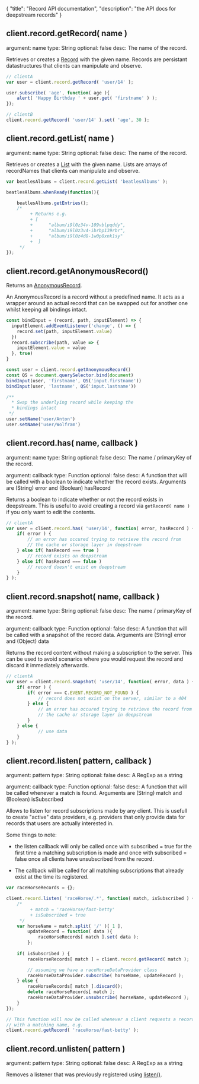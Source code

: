 {
	"title": "Record API documentation",
	"description": "the API docs for deepstream records"
}


client.record.getRecord( name )
--------------------------------
argument: name
type: String
optional: false
desc: The name of the record.

Retrieves or creates a [Record](record.html) with the given name. Records are persistant datastructures
that clients can manipulate and observe.

```javascript
// clientA
var user = client.record.getRecord( 'user/14' );

user.subscribe( 'age', function( age ){
	alert( 'Happy Birthday ' + user.get( 'firstname' ) );
});

// clientB
client.record.getRecord( 'user/14' ).set( 'age', 30 );
```

client.record.getList( name )
--------------------------------
argument: name
type: String
optional: false
desc: The name of the record.

Retrieves or creates a [List](list.html) with the given name. Lists are arrays of recordNames that clients
can manipulate and observe.

```javascript
var beatlesAlbums = client.record.getList( 'beatlesAlbums' );

beatlesAlbums.whenReady(function(){

	beatlesAlbums.getEntries();
	/*
		 + Returns e.g.
		 + [
		 +		"album/i9l0z34v-109vblpqddy", 
		 +		"album/i9l0z3v4-ibrbp139rbr", 
		 +		"album/i9l0z4d8-1w0p8xnk1sy" 
		 +	]
	 */
});
```

client.record.getAnonymousRecord()
--------------------------------
Returns an [AnonymousRecord](anonymous_record.html). 

An AnonymousRecord is a record without a predefined name. It
acts as a wrapper around an actual record that can
be swapped out for another one whilst keeping all bindings intact.

```javascript
const bindInput = (record, path, inputElement) => {
  inputElement.addEventListener('change', () => {
    record.set(path, inputElement.value)
  })
  record.subscribe(path, value => {
    inputElement.value = value
  }, true)
}

const user = client.record.getAnonymousRecord()
const QS = document.querySelector.bind(document)
bindInput(user, 'firstname', QS('input.firstname'))
bindInput(user, 'lastname', QS('input.lastname'))

/**
  * Swap the underlying record while keeping the
  * bindings intact
 */
user.setName('user/Anton')
user.setName('user/Wolfram')
```

client.record.has( name, callback )
--------------------------------
argument: name
type: String
optional: false
desc: The name / primaryKey of the record.

argument: callback
type: Function
optional: false
desc: A function that will be called with a boolean to indicate whether the record exists. Arguments are (String) error and (Boolean) hasRecord

Returns a boolean to indicate whether or not the record exists in deepstream. This is useful to avoid creating a record via `getRecord( name )` if you only want to edit the contents.

```javascript
// clientA
var user = client.record.has( 'user/14', function( error, hasRecord ) {
	if( error ) {
		// an error has occured trying to retrieve the record from 
		// the cache or storage layer in deepstream
	} else if( hasRecord === true )
		// record exists on deepstream
	} else if( hasRecord === false )
		// record doesn't exist on deepstream
	}
} );
```

client.record.snapshot( name, callback )
--------------------------------
argument: name
type: String
optional: false
desc: The name / primaryKey of the record.

argument: callback
type: Function
optional: false
desc: A function that will be called with a snapshot of the record data. Arguments are (String) error and (Object) data

Returns the record content without making a subscription to the server. This can be used to avoid scenarios where you would request the record and discard 
it immediately afterwards.

```javascript
// clientA
var user = client.record.snapshot( 'user/14', function( error, data ) {
	if( error ) {
		if( error === C.EVENT.RECORD_NOT_FOUND ) {
			// record does not exist on the server, similar to a 404
		} else {
			// an error has occured trying to retrieve the record from 
			// the cache or storage layer in deepstream
		}
	} else {
			// use data
	}
} );
```

client.record.listen( pattern, callback )
--------------------------------
argument: pattern
type: String
optional: false
desc: A RegExp as a string

argument: callback
type: Function
optional: false
desc: A function that will be called whenever a match is found. Arguments are (String) match and (Boolean) isSubscribed

Allows to listen for record subscriptions made by any client. This
is usefull to create "active" data providers, e.g. providers that only provide
data for records that users are actually interested in.

Some things to note:

* the listen callback will only be called once with subscribed = true for the first time a matching subscription is made and once with subscribed = false once all clients have unsubscribed from the record.

* The callback will be called for all matching subscriptions that already exist at the time its registered.

```javascript
var raceHorseRecords = {};

client.record.listen( 'raceHorse/.*', function( match, isSubscribed ) {
	/*
		 + match = 'raceHorse/fast-betty'
		 + isSubscribed = true
	 */
	var horseName = match.split( '/' )[ 1 ],
		updateRecord = function( data ){
			raceHorseRecords[ match ].set( data );
		};
	
	if( isSubscribed ) {
		raceHorseRecords[ match ] = client.record.getRecord( match );

		// assuming we have a raceHorseDataProvider class
		raceHorseDataProvider.subscribe( horseName, updateRecord );
	} else {
		raceHorseRecords[ match ].discard();
		delete raceHorseRecords[ match ];
		raceHorseDataProvider.unsubscribe( horseName, updateRecord );
	}
});

// This function will now be called whenever a client requests a record
// with a matching name, e.g.
client.record.getRecord( 'raceHorse/fast-betty' );
```

client.record.unlisten( pattern )
--------------------------------
argument: pattern
type: String
optional: false
desc: A RegExp as a string

Removes a listener that was previously registered using <a href="#client.record.listen(pattern,callback)">listen()</a>.

</div>
